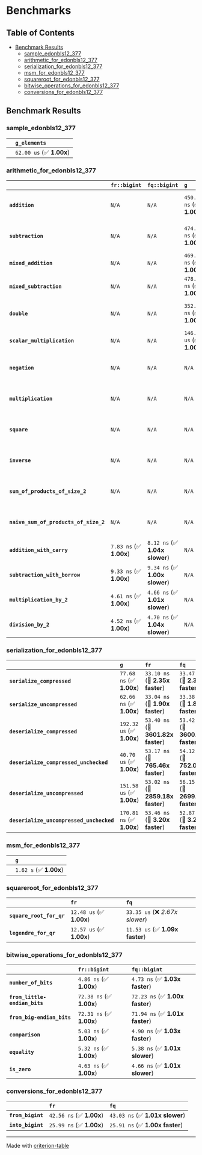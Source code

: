 # Benchmarks

## Table of Contents

- [Benchmark Results](#benchmark-results)
    - [sample_edonbls12_377](#sample_edonbls12_377)
    - [arithmetic_for_edonbls12_377](#arithmetic_for_edonbls12_377)
    - [serialization_for_edonbls12_377](#serialization_for_edonbls12_377)
    - [msm_for_edonbls12_377](#msm_for_edonbls12_377)
    - [squareroot_for_edonbls12_377](#squareroot_for_edonbls12_377)
    - [bitwise_operations_for_edonbls12_377](#bitwise_operations_for_edonbls12_377)
    - [conversions_for_edonbls12_377](#conversions_for_edonbls12_377)

## Benchmark Results

### sample_edonbls12_377

|        | `g_elements`              |
|:-------|:------------------------- |
|        | `62.00 us` (✅ **1.00x**)  |

### arithmetic_for_edonbls12_377

|                                       | `fr::bigint`            | `fq::bigint`                   | `g`                       | `fq`                             | `fr`                              |
|:--------------------------------------|:------------------------|:-------------------------------|:--------------------------|:---------------------------------|:--------------------------------- |
| **`addition`**                        | `N/A`                   | `N/A`                          | `450.13 ns` (✅ **1.00x**) | `9.91 ns` (🚀 **45.42x faster**)  | `9.62 ns` (🚀 **46.79x faster**)   |
| **`subtraction`**                     | `N/A`                   | `N/A`                          | `474.68 ns` (✅ **1.00x**) | `16.43 ns` (🚀 **28.90x faster**) | `10.22 ns` (🚀 **46.46x faster**)  |
| **`mixed_addition`**                  | `N/A`                   | `N/A`                          | `469.35 ns` (✅ **1.00x**) | `N/A`                            | `N/A`                             |
| **`mixed_subtraction`**               | `N/A`                   | `N/A`                          | `478.05 ns` (✅ **1.00x**) | `N/A`                            | `N/A`                             |
| **`double`**                          | `N/A`                   | `N/A`                          | `352.15 ns` (✅ **1.00x**) | `11.48 ns` (🚀 **30.67x faster**) | `6.71 ns` (🚀 **52.48x faster**)   |
| **`scalar_multiplication`**           | `N/A`                   | `N/A`                          | `146.94 us` (✅ **1.00x**) | `N/A`                            | `N/A`                             |
| **`negation`**                        | `N/A`                   | `N/A`                          | `N/A`                     | `7.13 ns` (✅ **1.01x slower**)   | `7.08 ns` (✅ **1.00x**)           |
| **`multiplication`**                  | `N/A`                   | `N/A`                          | `N/A`                     | `45.52 ns` (✅ **1.02x slower**)  | `44.61 ns` (✅ **1.00x**)          |
| **`square`**                          | `N/A`                   | `N/A`                          | `N/A`                     | `38.20 ns` (✅ **1.00x faster**)  | `38.20 ns` (✅ **1.00x**)          |
| **`inverse`**                         | `N/A`                   | `N/A`                          | `N/A`                     | `7.55 us` (✅ **1.02x slower**)   | `7.41 us` (✅ **1.00x**)           |
| **`sum_of_products_of_size_2`**       | `N/A`                   | `N/A`                          | `N/A`                     | `63.77 ns` (✅ **1.02x slower**)  | `62.73 ns` (✅ **1.00x**)          |
| **`naive_sum_of_products_of_size_2`** | `N/A`                   | `N/A`                          | `N/A`                     | `95.94 ns` (✅ **1.00x slower**)  | `95.92 ns` (✅ **1.00x**)          |
| **`addition_with_carry`**             | `7.83 ns` (✅ **1.00x**) | `8.12 ns` (✅ **1.04x slower**) | `N/A`                     | `N/A`                            | `N/A`                             |
| **`subtraction_with_borrow`**         | `9.33 ns` (✅ **1.00x**) | `9.34 ns` (✅ **1.00x slower**) | `N/A`                     | `N/A`                            | `N/A`                             |
| **`multiplication_by_2`**             | `4.61 ns` (✅ **1.00x**) | `4.66 ns` (✅ **1.01x slower**) | `N/A`                     | `N/A`                            | `N/A`                             |
| **`division_by_2`**                   | `4.52 ns` (✅ **1.00x**) | `4.70 ns` (✅ **1.04x slower**) | `N/A`                     | `N/A`                            | `N/A`                             |

### serialization_for_edonbls12_377

|                                          | `g`                       | `fr`                               | `fq`                                |
|:-----------------------------------------|:--------------------------|:-----------------------------------|:----------------------------------- |
| **`serialize_compressed`**               | `77.68 ns` (✅ **1.00x**)  | `33.10 ns` (🚀 **2.35x faster**)    | `33.47 ns` (🚀 **2.32x faster**)     |
| **`serialize_uncompressed`**             | `62.66 ns` (✅ **1.00x**)  | `33.04 ns` (🚀 **1.90x faster**)    | `33.38 ns` (🚀 **1.88x faster**)     |
| **`deserialize_compressed`**             | `192.32 us` (✅ **1.00x**) | `53.40 ns` (🚀 **3601.82x faster**) | `53.42 ns` (🚀 **3600.41x faster**)  |
| **`deserialize_compressed_unchecked`**   | `40.70 us` (✅ **1.00x**)  | `53.17 ns` (🚀 **765.46x faster**)  | `54.12 ns` (🚀 **752.08x faster**)   |
| **`deserialize_uncompressed`**           | `151.58 us` (✅ **1.00x**) | `53.02 ns` (🚀 **2859.18x faster**) | `56.15 ns` (🚀 **2699.62x faster**)  |
| **`deserialize_uncompressed_unchecked`** | `170.81 ns` (✅ **1.00x**) | `53.46 ns` (🚀 **3.20x faster**)    | `52.87 ns` (🚀 **3.23x faster**)     |

### msm_for_edonbls12_377

|        | `g`                     |
|:-------|:----------------------- |
|        | `1.62 s` (✅ **1.00x**)  |

### squareroot_for_edonbls12_377

|                          | `fr`                     | `fq`                             |
|:-------------------------|:-------------------------|:-------------------------------- |
| **`square_root_for_qr`** | `12.48 us` (✅ **1.00x**) | `33.35 us` (❌ *2.67x slower*)    |
| **`legendre_for_qr`**    | `12.57 us` (✅ **1.00x**) | `11.53 us` (✅ **1.09x faster**)  |

### bitwise_operations_for_edonbls12_377

|                               | `fr::bigint`             | `fq::bigint`                     |
|:------------------------------|:-------------------------|:-------------------------------- |
| **`number_of_bits`**          | `4.86 ns` (✅ **1.00x**)  | `4.73 ns` (✅ **1.03x faster**)   |
| **`from_little-endian_bits`** | `72.38 ns` (✅ **1.00x**) | `72.23 ns` (✅ **1.00x faster**)  |
| **`from_big-endian_bits`**    | `72.31 ns` (✅ **1.00x**) | `71.94 ns` (✅ **1.01x faster**)  |
| **`comparison`**              | `5.03 ns` (✅ **1.00x**)  | `4.90 ns` (✅ **1.03x faster**)   |
| **`equality`**                | `5.32 ns` (✅ **1.00x**)  | `5.38 ns` (✅ **1.01x slower**)   |
| **`is_zero`**                 | `4.63 ns` (✅ **1.00x**)  | `4.66 ns` (✅ **1.01x slower**)   |

### conversions_for_edonbls12_377

|                   | `fr`                     | `fq`                             |
|:------------------|:-------------------------|:-------------------------------- |
| **`from_bigint`** | `42.56 ns` (✅ **1.00x**) | `43.03 ns` (✅ **1.01x slower**)  |
| **`into_bigint`** | `25.99 ns` (✅ **1.00x**) | `25.91 ns` (✅ **1.00x faster**)  |

---
Made with [criterion-table](https://github.com/nu11ptr/criterion-table)


